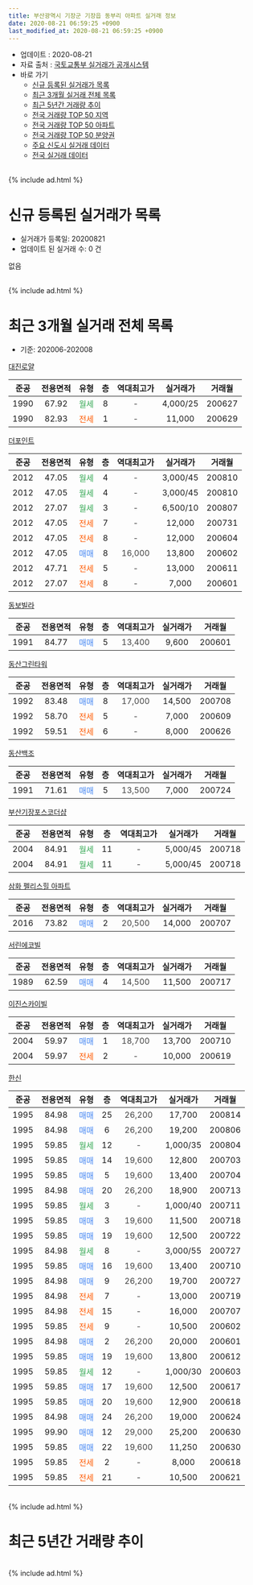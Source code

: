 ```yaml
---
title: 부산광역시 기장군 기장읍 동부리 아파트 실거래 정보
date: 2020-08-21 06:59:25 +0900
last_modified_at: 2020-08-21 06:59:25 +0900
---
```


* 업데이트 : 2020-08-21
* 자료 출처 : [국토교통부 실거래가 공개시스템](http://rt.molit.go.kr)
* 바로 가기
    * [신규 등록된 실거래가 목록](#신규-등록된-실거래가-목록)
    * [최근 3개월 실거래 전체 목록](#최근-3개월-실거래-전체-목록)
    * [최근 5년간 거래량 추이](#최근-5년간-거래량-추이)
    * [전국 거래량 TOP 50 지역](https://inasie.github.io/apt-trade-info/최근-3개월-전국에서-가장-거래가-많이-발생한-지역)
    * [전국 거래량 TOP 50 아파트](https://inasie.github.io/apt-trade-info/최근-3개월-전국에서-가장-거래가-많이-발생한-아파트)
    * [전국 거래량 TOP 50 분양권](https://inasie.github.io/apt-trade-info/최근-3개월-전국에서-가장-거래가-많이-발생한-분양권)
    * [주요 신도시 실거래 데이터](https://inasie.github.io/apt-trade-info/주요-신도시)
    * [전국 실거래 데이터](https://inasie.github.io/apt-trade-info/전국)
<br>
{% include ad.html %}
<br>

# 신규 등록된 실거래가 목록
* 실거래가 등록일: 20200821
* 업데이트 된 실거래 수: 0 건

없음

<br>
{% include ad.html %}
<br>

# 최근 3개월 실거래 전체 목록
* 기준: 202006-202008


[대진로얄](https://search.naver.com/search.naver?query=%EB%B6%80%EC%82%B0%EA%B4%91%EC%97%AD%EC%8B%9C+%EA%B8%B0%EC%9E%A5%EA%B5%B0+%EA%B8%B0%EC%9E%A5%EC%9D%8D+%EB%8F%99%EB%B6%80%EB%A6%AC+%EB%8C%80%EC%A7%84%EB%A1%9C%EC%96%84)

|준공|전용면적|유형|층|역대최고가|실거래가|거래월|
|:---:|:---:|:---:|:---:|:---:|:---:|:---:|
|1990|67.92|<span style="color:#34a853">월세</span>|8|<span style="color:#444444">-</span>|4,000/25|200627|
|1990|82.93|<span style="color:#ff5a00">전세</span>|1|<span style="color:#444444">-</span>|11,000|200629|

[더포인트](https://search.naver.com/search.naver?query=%EB%B6%80%EC%82%B0%EA%B4%91%EC%97%AD%EC%8B%9C+%EA%B8%B0%EC%9E%A5%EA%B5%B0+%EA%B8%B0%EC%9E%A5%EC%9D%8D+%EB%8F%99%EB%B6%80%EB%A6%AC+%EB%8D%94%ED%8F%AC%EC%9D%B8%ED%8A%B8)

|준공|전용면적|유형|층|역대최고가|실거래가|거래월|
|:---:|:---:|:---:|:---:|:---:|:---:|:---:|
|2012|47.05|<span style="color:#34a853">월세</span>|4|<span style="color:#444444">-</span>|3,000/45|200810|
|2012|47.05|<span style="color:#34a853">월세</span>|4|<span style="color:#444444">-</span>|3,000/45|200810|
|2012|27.07|<span style="color:#34a853">월세</span>|3|<span style="color:#444444">-</span>|6,500/10|200807|
|2012|47.05|<span style="color:#ff5a00">전세</span>|7|<span style="color:#444444">-</span>|12,000|200731|
|2012|47.05|<span style="color:#ff5a00">전세</span>|8|<span style="color:#444444">-</span>|12,000|200604|
|2012|47.05|<span style="color:#4285f3">매매</span>|8|<span style="color:#444444">16,000</span>|13,800|200602|
|2012|47.71|<span style="color:#ff5a00">전세</span>|5|<span style="color:#444444">-</span>|13,000|200611|
|2012|27.07|<span style="color:#ff5a00">전세</span>|8|<span style="color:#444444">-</span>|7,000|200601|

[동보빌라](https://search.naver.com/search.naver?query=%EB%B6%80%EC%82%B0%EA%B4%91%EC%97%AD%EC%8B%9C+%EA%B8%B0%EC%9E%A5%EA%B5%B0+%EA%B8%B0%EC%9E%A5%EC%9D%8D+%EB%8F%99%EB%B6%80%EB%A6%AC+%EB%8F%99%EB%B3%B4%EB%B9%8C%EB%9D%BC)

|준공|전용면적|유형|층|역대최고가|실거래가|거래월|
|:---:|:---:|:---:|:---:|:---:|:---:|:---:|
|1991|84.77|<span style="color:#4285f3">매매</span>|5|<span style="color:#444444">13,400</span>|9,600|200601|

[동산그린타워](https://search.naver.com/search.naver?query=%EB%B6%80%EC%82%B0%EA%B4%91%EC%97%AD%EC%8B%9C+%EA%B8%B0%EC%9E%A5%EA%B5%B0+%EA%B8%B0%EC%9E%A5%EC%9D%8D+%EB%8F%99%EB%B6%80%EB%A6%AC+%EB%8F%99%EC%82%B0%EA%B7%B8%EB%A6%B0%ED%83%80%EC%9B%8C)

|준공|전용면적|유형|층|역대최고가|실거래가|거래월|
|:---:|:---:|:---:|:---:|:---:|:---:|:---:|
|1992|83.48|<span style="color:#4285f3">매매</span>|8|<span style="color:#444444">17,000</span>|14,500|200708|
|1992|58.70|<span style="color:#ff5a00">전세</span>|5|<span style="color:#444444">-</span>|7,000|200609|
|1992|59.51|<span style="color:#ff5a00">전세</span>|6|<span style="color:#444444">-</span>|8,000|200626|

[동산백조](https://search.naver.com/search.naver?query=%EB%B6%80%EC%82%B0%EA%B4%91%EC%97%AD%EC%8B%9C+%EA%B8%B0%EC%9E%A5%EA%B5%B0+%EA%B8%B0%EC%9E%A5%EC%9D%8D+%EB%8F%99%EB%B6%80%EB%A6%AC+%EB%8F%99%EC%82%B0%EB%B0%B1%EC%A1%B0)

|준공|전용면적|유형|층|역대최고가|실거래가|거래월|
|:---:|:---:|:---:|:---:|:---:|:---:|:---:|
|1991|71.61|<span style="color:#4285f3">매매</span>|5|<span style="color:#444444">13,500</span>|7,000|200724|

[부산기장포스코더샵](https://search.naver.com/search.naver?query=%EB%B6%80%EC%82%B0%EA%B4%91%EC%97%AD%EC%8B%9C+%EA%B8%B0%EC%9E%A5%EA%B5%B0+%EA%B8%B0%EC%9E%A5%EC%9D%8D+%EB%8F%99%EB%B6%80%EB%A6%AC+%EB%B6%80%EC%82%B0%EA%B8%B0%EC%9E%A5%ED%8F%AC%EC%8A%A4%EC%BD%94%EB%8D%94%EC%83%B5)

|준공|전용면적|유형|층|역대최고가|실거래가|거래월|
|:---:|:---:|:---:|:---:|:---:|:---:|:---:|
|2004|84.91|<span style="color:#34a853">월세</span>|11|<span style="color:#444444">-</span>|5,000/45|200718|
|2004|84.91|<span style="color:#34a853">월세</span>|11|<span style="color:#444444">-</span>|5,000/45|200718|

[삼화 펠리스힐 아파트](https://search.naver.com/search.naver?query=%EB%B6%80%EC%82%B0%EA%B4%91%EC%97%AD%EC%8B%9C+%EA%B8%B0%EC%9E%A5%EA%B5%B0+%EA%B8%B0%EC%9E%A5%EC%9D%8D+%EB%8F%99%EB%B6%80%EB%A6%AC+%EC%82%BC%ED%99%94+%ED%8E%A0%EB%A6%AC%EC%8A%A4%ED%9E%90+%EC%95%84%ED%8C%8C%ED%8A%B8)

|준공|전용면적|유형|층|역대최고가|실거래가|거래월|
|:---:|:---:|:---:|:---:|:---:|:---:|:---:|
|2016|73.82|<span style="color:#4285f3">매매</span>|2|<span style="color:#444444">20,500</span>|14,000|200707|

[서린에코빌](https://search.naver.com/search.naver?query=%EB%B6%80%EC%82%B0%EA%B4%91%EC%97%AD%EC%8B%9C+%EA%B8%B0%EC%9E%A5%EA%B5%B0+%EA%B8%B0%EC%9E%A5%EC%9D%8D+%EB%8F%99%EB%B6%80%EB%A6%AC+%EC%84%9C%EB%A6%B0%EC%97%90%EC%BD%94%EB%B9%8C)

|준공|전용면적|유형|층|역대최고가|실거래가|거래월|
|:---:|:---:|:---:|:---:|:---:|:---:|:---:|
|1989|62.59|<span style="color:#4285f3">매매</span>|4|<span style="color:#444444">14,500</span>|11,500|200717|

[이진스카이빌](https://search.naver.com/search.naver?query=%EB%B6%80%EC%82%B0%EA%B4%91%EC%97%AD%EC%8B%9C+%EA%B8%B0%EC%9E%A5%EA%B5%B0+%EA%B8%B0%EC%9E%A5%EC%9D%8D+%EB%8F%99%EB%B6%80%EB%A6%AC+%EC%9D%B4%EC%A7%84%EC%8A%A4%EC%B9%B4%EC%9D%B4%EB%B9%8C)

|준공|전용면적|유형|층|역대최고가|실거래가|거래월|
|:---:|:---:|:---:|:---:|:---:|:---:|:---:|
|2004|59.97|<span style="color:#4285f3">매매</span>|1|<span style="color:#444444">18,700</span>|13,700|200710|
|2004|59.97|<span style="color:#ff5a00">전세</span>|2|<span style="color:#444444">-</span>|10,000|200619|

[한신](https://search.naver.com/search.naver?query=%EB%B6%80%EC%82%B0%EA%B4%91%EC%97%AD%EC%8B%9C+%EA%B8%B0%EC%9E%A5%EA%B5%B0+%EA%B8%B0%EC%9E%A5%EC%9D%8D+%EB%8F%99%EB%B6%80%EB%A6%AC+%ED%95%9C%EC%8B%A0)

|준공|전용면적|유형|층|역대최고가|실거래가|거래월|
|:---:|:---:|:---:|:---:|:---:|:---:|:---:|
|1995|84.98|<span style="color:#4285f3">매매</span>|25|<span style="color:#444444">26,200</span>|17,700|200814|
|1995|84.98|<span style="color:#4285f3">매매</span>|6|<span style="color:#444444">26,200</span>|19,200|200806|
|1995|59.85|<span style="color:#34a853">월세</span>|12|<span style="color:#444444">-</span>|1,000/35|200804|
|1995|59.85|<span style="color:#4285f3">매매</span>|14|<span style="color:#444444">19,600</span>|12,800|200703|
|1995|59.85|<span style="color:#4285f3">매매</span>|5|<span style="color:#444444">19,600</span>|13,400|200704|
|1995|84.98|<span style="color:#4285f3">매매</span>|20|<span style="color:#444444">26,200</span>|18,900|200713|
|1995|59.85|<span style="color:#34a853">월세</span>|3|<span style="color:#444444">-</span>|1,000/40|200711|
|1995|59.85|<span style="color:#4285f3">매매</span>|3|<span style="color:#444444">19,600</span>|11,500|200718|
|1995|59.85|<span style="color:#4285f3">매매</span>|19|<span style="color:#444444">19,600</span>|12,500|200722|
|1995|84.98|<span style="color:#34a853">월세</span>|8|<span style="color:#444444">-</span>|3,000/55|200727|
|1995|59.85|<span style="color:#4285f3">매매</span>|16|<span style="color:#444444">19,600</span>|13,400|200710|
|1995|84.98|<span style="color:#4285f3">매매</span>|9|<span style="color:#444444">26,200</span>|19,700|200727|
|1995|84.98|<span style="color:#ff5a00">전세</span>|7|<span style="color:#444444">-</span>|13,000|200719|
|1995|84.98|<span style="color:#ff5a00">전세</span>|15|<span style="color:#444444">-</span>|16,000|200707|
|1995|59.85|<span style="color:#ff5a00">전세</span>|9|<span style="color:#444444">-</span>|10,500|200602|
|1995|84.98|<span style="color:#4285f3">매매</span>|2|<span style="color:#444444">26,200</span>|20,000|200601|
|1995|59.85|<span style="color:#4285f3">매매</span>|19|<span style="color:#444444">19,600</span>|13,800|200612|
|1995|59.85|<span style="color:#34a853">월세</span>|12|<span style="color:#444444">-</span>|1,000/30|200603|
|1995|59.85|<span style="color:#4285f3">매매</span>|17|<span style="color:#444444">19,600</span>|12,500|200617|
|1995|59.85|<span style="color:#4285f3">매매</span>|20|<span style="color:#444444">19,600</span>|12,900|200618|
|1995|84.98|<span style="color:#4285f3">매매</span>|24|<span style="color:#444444">26,200</span>|19,000|200624|
|1995|99.90|<span style="color:#4285f3">매매</span>|12|<span style="color:#444444">29,000</span>|25,200|200630|
|1995|59.85|<span style="color:#4285f3">매매</span>|22|<span style="color:#444444">19,600</span>|11,250|200630|
|1995|59.85|<span style="color:#ff5a00">전세</span>|2|<span style="color:#444444">-</span>|8,000|200618|
|1995|59.85|<span style="color:#ff5a00">전세</span>|21|<span style="color:#444444">-</span>|10,500|200621|


<br>
{% include ad.html %}
<br>

# 최근 5년간 거래량 추이


<div style="width:100%;">
    <canvas id="deal_progress" height="200"></canvas>
</div>

<script>
new Chart(document.getElementById("deal_progress"), {
    type: 'line',
    data: {
        labels: ['201508','201509','201510','201511','201512','201601','201602','201603','201604','201605','201606','201607','201608','201609','201610','201611','201612','201701','201702','201703','201704','201705','201706','201707','201708','201709','201710','201711','201712','201801','201802','201803','201804','201805','201806','201807','201808','201809','201810','201811','201812','201901','201902','201903','201904','201905','201906','201907','201908','201909','201910','201911','201912','202001','202002','202003','202004','202005','202006','202007','202008'],
        datasets: [{
            label: '매매',
            pointRadius: 1,
            data: [18, 32, 27, 19, 11, 27, 14, 19, 11, 18, 16, 21, 19, 24, 35, 23, 12, 16, 11, 15, 12, 14, 21, 10, 10, 11, 8, 7, 6, 5, 5, 2, 7, 4, 2, 4, 9, 5, 9, 3, 8, 4, 3, 2, 8, 3, 7, 9, 5, 7, 10, 14, 6, 5, 9, 16, 12, 18, 9, 12, 2],
            borderColor: "rgba(255, 201, 14, 1)",
            backgroundColor: "rgba(255, 201, 14, 0.5)",
            fill: false,
            lineTension: 0
        },{
            label: '전월세',
            pointRadius: 1,
            data: [11, 7, 8, 9, 8, 7, 5, 14, 8, 12, 5, 8, 8, 16, 10, 17, 15, 12, 7, 15, 14, 11, 16, 18, 4, 8, 14, 7, 8, 4, 7, 13, 8, 7, 8, 5, 7, 5, 10, 12, 7, 6, 7, 10, 6, 6, 9, 7, 12, 7, 10, 3, 17, 7, 10, 12, 10, 6, 12, 7, 4],
            borderColor: "rgba(0, 141, 185, 1)",
            backgroundColor: "rgba(0, 141, 185, 0.5)",
            fill: false,
            lineTension: 0
        }
        ]
    },
    options: {
        responsive: true,
        title: {
            display: false
        },
        tooltips: {
            mode: 'index',
            intersect: false
        },
        hover: {
            mode: 'nearest',
            intersect: true
        },
        scales: {
            xAxes: [{
                display: true,
                scaleLabel: {
                    display: true,
                    labelString: '년/월'
                }
            }],
            yAxes: [{
                display: true,
                ticks: {
                    suggestedMin: 0,
                },
                scaleLabel: {
                    display: true,
                    labelString: '실거래 수'
                }
            }]
        }
    }
});

</script>


<br>
{% include ad.html %}
<br>

